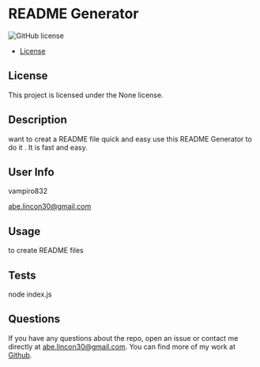 # README Generator
![GitHub license](https://img.shields.io/badge/license-None-blue.svg)

* [License](#license)

## License
  This project is licensed under the None license.


## Description

want to creat a README file quick and easy use this README Generator to do it . It is fast and easy.

## User Info
vampiro832

abe.lincon30@gmail.com

## Usage

to create README files
   
## Tests
node index.js

## Questions

If you have any questions about the repo, open an issue or contact me directly at abe.lincon30@gmail.com. You can find more of my work at [Github](https://github.com/vampiro832/).
